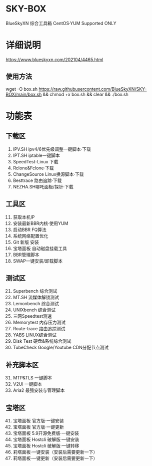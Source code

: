 # SKY-BOX
BlueSkyXN  综合工具箱 CentOS·YUM Supported ONLY

# 详细说明
https://www.blueskyxn.com/202104/4465.html

## 使用方法
wget -O box.sh https://raw.githubusercontent.com/BlueSkyXN/SKY-BOX/main/box.sh && chmod +x box.sh && clear && ./box.sh

# 功能表

## 下载区

1. IPV.SH ipv4/6优先级调整一键脚本·下载
2. IPT.SH iptable一键脚本
3. SpeedTest-Linux 下载
4. Rclone&Fclone·下载
5. ChangeSource Linux换源脚本·下载
6. Besttrace 路由追踪·下载
7. NEZHA.SH哪吒面板/探针·下载

## 工具区

11. 获取本机IP
12. 安装最新BBR内核·使用YUM
13. 启动BBR FQ算法
14. 系统网络配置优化
15. Git 新版 安装
16. 宝塔面板 自动磁盘挂载工具
17. BBR管理脚本
18. SWAP一键安装/卸载脚本

## 测试区

21. Superbench 综合测试
22. MT.SH 流媒体解锁测试
23. Lemonbench 综合测试
24. UNIXbench 综合测试
25. 三网Speedtest测速
26. Memorytest 内存压力测试
27. Route-trace 路由追踪测试
28. YABS LINUX综合测试
29. Disk Test 硬盘&系统综合测试
210. TubeCheck Google/Youtube CDN分配节点测试

## 补充脚本区
31. MTP&TLS 一键脚本
32. V2UI 一键脚本
33. Aria2 最强安装与管理脚本

## 宝塔区
41. 宝塔面板 官方版·一键安装
42. 宝塔面板 官方版·一键更新
43. 宝塔面板 5.9开源免费版·一键安装
44. 宝塔面板 Hostcli 破解版·一键安装
45. 宝塔面板 Hostcli 破解版·一键转移
46. 莉塔面板·一键安装（安装后需要更新一下）
47. 莉塔面板·一键更新（安装后需要更新一下）
